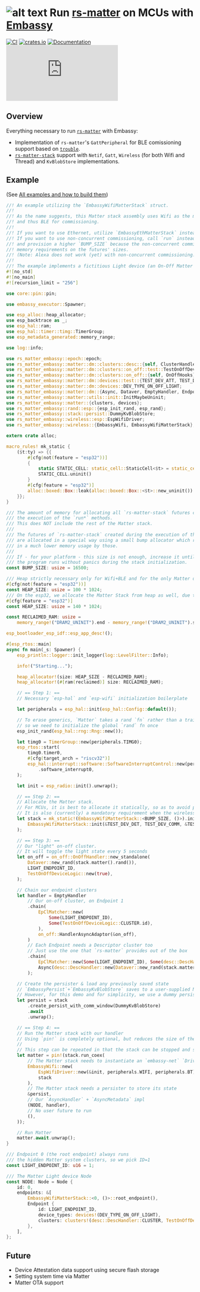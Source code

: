 # ![alt text](https://avatars.githubusercontent.com/u/61027988?s=48&v=4 "rs-matter-embassy") Run [rs-matter](https://github.com/project-chip/rs-matter) on MCUs with [Embassy](https://github.com/embassy-rs/embassy)

[![CI](https://github.com/ivmarkov/rs-matter-embassy/actions/workflows/ci.yml/badge.svg)](https://github.com/ivmarkov/rs-matter-embassy/actions/workflows/ci.yml)
[![crates.io](https://img.shields.io/crates/v/rs-matter-embassy.svg)](https://crates.io/crates/rs-matter-embassy)
[![Documentation](https://img.shields.io/badge/docs-esp--rs-brightgreen)](https://ivmarkov.github.io/ivmarkov/rs-matter-embassy/index.html)
[![Matrix](https://img.shields.io/matrix/matter-rs:matrix.org?label=join%20matrix&color=BEC5C9&logo=matrix)](https://matrix.to/#/#matter-rs:matrix.org)

## Overview

Everything necessary to run [`rs-matter`](https://github.com/project-chip/rs-matter) with Embassy:
* Implementation of `rs-matter`'s `GattPeripheral` for BLE comissioning support based on [`trouble`](https://github.com/embassy-rs/trouble).
* [`rs-matter-stack`](https://github.com/ivmarkov/rs-matter-stack) support with `Netif`, `Gatt`, `Wireless` (for both Wifi and Thread) and `KvBlobStore` implementations.

## Example

(See [All examples and how to build them](examples))

```rust
//! An example utilizing the `EmbassyWifiMatterStack` struct.
//!
//! As the name suggests, this Matter stack assembly uses Wifi as the main transport,
//! and thus BLE for commissioning.
//!
//! If you want to use Ethernet, utilize `EmbassyEthMatterStack` instead.
//! If you want to use non-concurrent commissioning, call `run` instead of `run_coex`
//! and provision a higher `BUMP_SIZE` because the non-concurrent commissioning has slightly higher
//! memory requirements on the futures' sizes.
//! (Note: Alexa does not work (yet) with non-concurrent commissioning.)
//!
//! The example implements a fictitious Light device (an On-Off Matter cluster).
#![no_std]
#![no_main]
#![recursion_limit = "256"]

use core::pin::pin;

use embassy_executor::Spawner;

use esp_alloc::heap_allocator;
use esp_backtrace as _;
use esp_hal::ram;
use esp_hal::timer::timg::TimerGroup;
use esp_metadata_generated::memory_range;

use log::info;

use rs_matter_embassy::epoch::epoch;
use rs_matter_embassy::matter::dm::clusters::desc::{self, ClusterHandler as _};
use rs_matter_embassy::matter::dm::clusters::on_off::test::TestOnOffDeviceLogic;
use rs_matter_embassy::matter::dm::clusters::on_off::{self, OnOffHooks};
use rs_matter_embassy::matter::dm::devices::test::{TEST_DEV_ATT, TEST_DEV_COMM, TEST_DEV_DET};
use rs_matter_embassy::matter::dm::devices::DEV_TYPE_ON_OFF_LIGHT;
use rs_matter_embassy::matter::dm::{Async, Dataver, EmptyHandler, Endpoint, EpClMatcher, Node};
use rs_matter_embassy::matter::utils::init::InitMaybeUninit;
use rs_matter_embassy::matter::{clusters, devices};
use rs_matter_embassy::rand::esp::{esp_init_rand, esp_rand};
use rs_matter_embassy::stack::persist::DummyKvBlobStore;
use rs_matter_embassy::wireless::esp::EspWifiDriver;
use rs_matter_embassy::wireless::{EmbassyWifi, EmbassyWifiMatterStack};

extern crate alloc;

macro_rules! mk_static {
    ($t:ty) => {{
        #[cfg(not(feature = "esp32"))]
        {
            static STATIC_CELL: static_cell::StaticCell<$t> = static_cell::StaticCell::new();
            STATIC_CELL.uninit()
        }
        #[cfg(feature = "esp32")]
        alloc::boxed::Box::leak(alloc::boxed::Box::<$t>::new_uninit())
    }};
}

/// The amount of memory for allocating all `rs-matter-stack` futures created during
/// the execution of the `run*` methods.
/// This does NOT include the rest of the Matter stack.
///
/// The futures of `rs-matter-stack` created during the execution of the `run*` methods
/// are allocated in a special way using a small bump allocator which results
/// in a much lower memory usage by those.
///
/// If - for your platform - this size is not enough, increase it until
/// the program runs without panics during the stack initialization.
const BUMP_SIZE: usize = 16500;

/// Heap strictly necessary only for Wifi+BLE and for the only Matter dependency which needs (~4KB) alloc - `x509`
#[cfg(not(feature = "esp32"))]
const HEAP_SIZE: usize = 100 * 1024;
/// On the esp32, we allocate the Matter Stack from heap as well, due to the non-contiguous memory regions on that chip
#[cfg(feature = "esp32")]
const HEAP_SIZE: usize = 140 * 1024;

const RECLAIMED_RAM: usize =
    memory_range!("DRAM2_UNINIT").end - memory_range!("DRAM2_UNINIT").start;

esp_bootloader_esp_idf::esp_app_desc!();

#[esp_rtos::main]
async fn main(_s: Spawner) {
    esp_println::logger::init_logger(log::LevelFilter::Info);

    info!("Starting...");

    heap_allocator!(size: HEAP_SIZE - RECLAIMED_RAM);
    heap_allocator!(#[ram(reclaimed)] size: RECLAIMED_RAM);

    // == Step 1: ==
    // Necessary `esp-hal` and `esp-wifi` initialization boilerplate

    let peripherals = esp_hal::init(esp_hal::Config::default());

    // To erase generics, `Matter` takes a rand `fn` rather than a trait or a closure,
    // so we need to initialize the global `rand` fn once
    esp_init_rand(esp_hal::rng::Rng::new());

    let timg0 = TimerGroup::new(peripherals.TIMG0);
    esp_rtos::start(
        timg0.timer0,
        #[cfg(target_arch = "riscv32")]
        esp_hal::interrupt::software::SoftwareInterruptControl::new(peripherals.SW_INTERRUPT)
            .software_interrupt0,
    );

    let init = esp_radio::init().unwrap();

    // == Step 2: ==
    // Allocate the Matter stack.
    // For MCUs, it is best to allocate it statically, so as to avoid program stack blowups (its memory footprint is ~ 35 to 50KB).
    // It is also (currently) a mandatory requirement when the wireless stack variation is used.
    let stack = mk_static!(EmbassyWifiMatterStack::<BUMP_SIZE, ()>).init_with(
        EmbassyWifiMatterStack::init(&TEST_DEV_DET, TEST_DEV_COMM, &TEST_DEV_ATT, epoch, esp_rand),
    );

    // == Step 3: ==
    // Our "light" on-off cluster.
    // It will toggle the light state every 5 seconds
    let on_off = on_off::OnOffHandler::new_standalone(
        Dataver::new_rand(stack.matter().rand()),
        LIGHT_ENDPOINT_ID,
        TestOnOffDeviceLogic::new(true),
    );

    // Chain our endpoint clusters
    let handler = EmptyHandler
        // Our on-off cluster, on Endpoint 1
        .chain(
            EpClMatcher::new(
                Some(LIGHT_ENDPOINT_ID),
                Some(TestOnOffDeviceLogic::CLUSTER.id),
            ),
            on_off::HandlerAsyncAdaptor(&on_off),
        )
        // Each Endpoint needs a Descriptor cluster too
        // Just use the one that `rs-matter` provides out of the box
        .chain(
            EpClMatcher::new(Some(LIGHT_ENDPOINT_ID), Some(desc::DescHandler::CLUSTER.id)),
            Async(desc::DescHandler::new(Dataver::new_rand(stack.matter().rand())).adapt()),
        );

    // Create the persister & load any previously saved state
    // `EmbassyPersist`+`EmbassyKvBlobStore` saves to a user-supplied NOR Flash region
    // However, for this demo and for simplicity, we use a dummy persister that does nothing
    let persist = stack
        .create_persist_with_comm_window(DummyKvBlobStore)
        .await
        .unwrap();

    // == Step 4: ==
    // Run the Matter stack with our handler
    // Using `pin!` is completely optional, but reduces the size of the final future
    //
    // This step can be repeated in that the stack can be stopped and started multiple times, as needed.
    let matter = pin!(stack.run_coex(
        // The Matter stack needs to instantiate an `embassy-net` `Driver` and `Controller`
        EmbassyWifi::new(
            EspWifiDriver::new(&init, peripherals.WIFI, peripherals.BT),
            stack
        ),
        // The Matter stack needs a persister to store its state
        &persist,
        // Our `AsyncHandler` + `AsyncMetadata` impl
        (NODE, handler),
        // No user future to run
        (),
    ));

    // Run Matter
    matter.await.unwrap();
}

/// Endpoint 0 (the root endpoint) always runs
/// the hidden Matter system clusters, so we pick ID=1
const LIGHT_ENDPOINT_ID: u16 = 1;

/// The Matter Light device Node
const NODE: Node = Node {
    id: 0,
    endpoints: &[
        EmbassyWifiMatterStack::<0, ()>::root_endpoint(),
        Endpoint {
            id: LIGHT_ENDPOINT_ID,
            device_types: devices!(DEV_TYPE_ON_OFF_LIGHT),
            clusters: clusters!(desc::DescHandler::CLUSTER, TestOnOffDeviceLogic::CLUSTER),
        },
    ],
};
```

## Future

* Device Attestation data support using secure flash storage
* Setting system time via Matter
* Matter OTA support
